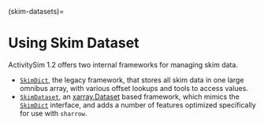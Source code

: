 (skim-datasets)=
# Using Skim Dataset

ActivitySim 1.2 offers two internal frameworks for managing skim data.

- [`SkimDict`](activitysim.core.skim_dictionary.SkimDict), the legacy
  framework, that stores all skim data in one large omnibus array, with
  various offset lookups and tools to access values.
- [`SkimDataset`](activitysim.core.skim_dataset.SkimDataset), an
  [xarray.Dataset]() based framework, which mimics the
  [`SkimDict`](activitysim.core.skim_dictionary.SkimDict) interface, and
  adds a number of features optimized specifically for use with `sharrow`.
